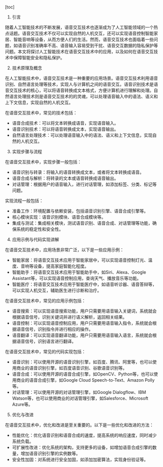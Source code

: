 
[toc]                    
                
                
1. 引言

随着人工智能技术的不断发展，语音交互技术也逐渐成为了人工智能领域的一个热点话题。语音交互技术不仅可以实现自然的人机交互，还可以实现语音控制智能家居、智能音响等设备，从而方便人们的生活。然而，语音交互技术也面临着一些问题，如语音识别准确率不高、语音输入容易受到干扰、语音交互数据的隐私保护等问题。本文将探讨人工智能技术在语音交互技术中的应用，以及如何在语音交互技术中保障智能安全和隐私保护。

2. 技术原理及概念

在人工智能技术中，语音交互技术是一种重要的应用场景。语音交互技术利用语音识别、自然语言处理等技术，实现人与计算机之间的语音交互。语音识别技术是语音交互技术的核心，可以将语音转换成文本格式，方便计算机进行理解和处理。自然语言处理技术则是语音交互技术的的灵魂，可以处理语音输入中的语法、语义和上下文信息，实现自然的人机交互。

在语音交互技术中，常见的技术包括：

- 语音合成技术：可以将文本转换成语音，实现语音输入。
- 语音识别技术：可以将语音转换成文本，实现语音输出。
- 自然语言处理技术：可以处理语音输入中的语法、语义和上下文信息，实现自然的人机交互。

3. 实现步骤与流程

在语音交互技术中，实现步骤一般包括：

- 语音识别与转录：将输入的语音转换成文本，或者将文本转换成语音。
- 语音合成与解析：将转录的文本或语音转换成语音输出。
- 对话管理：根据用户的语音输入，进行对话管理，如添加标签、分类、标记等问题。

实现流程一般包括：

- 准备工作：环境配置与依赖安装，包括语音识别引擎、语音合成引擎等。
- 核心模块实现：语音识别模块、语音合成模块等。
- 集成与测试：集成相关模块，测试语音识别、语音合成、对话管理等功能，确保系统的稳定性和安全性。

4. 应用示例与代码实现讲解

在语音交互技术中，应用场景非常广泛，以下是一些应用示例：

- 智能家居：将语音交互技术应用于智能家居中，可以实现语音控制灯光、温度、音响等设备，提高家庭智能化程度。
- 智能助手：将语音交互技术应用于智能助手中，如Siri、Alexa、Google Assistant等，可以实现语音控制应用，查询天气、播放音乐等功能。
- 智能医疗：将语音交互技术应用于智能医疗中，如语音听诊器、语音答辩等，可以实现人机交互，辅助医生进行诊断和治疗。

在语音交互技术中，常见的应用示例包括：

- 语音搜索：可以实现语音搜索功能，用户只需要用语音输入关键词，系统就会根据语音信号，识别关键词并进行语义解析，返回相关结果。
- 语音控制：可以实现语音控制应用，用户只需要用语音输入指令，系统就会根据语音信号，识别指令并进行相应的操作。
- 语音翻译：可以实现语音翻译功能，用户只需要用语音输入语言，系统就会根据语音信号，识别语言进行翻译。

在语音交互技术中，常见的代码实现包括：

- 语音识别：可以使用开源的语音识别引擎，如百度、腾讯、阿里等，也可以使用商业的语音识别引擎，如百度语音识别、谷歌语音识别等。
- 语音合成：可以使用开源的语音合成引擎，如OpenCV、Python等，也可以使用商业的语音合成引擎，如Google Cloud Speech-to-Text、Amazon Polly等。
- 对话管理：可以使用开源的对话管理引擎，如Google Dialogflow、IBM Watson等，也可以使用商业的对话管理引擎，如Salesforce、Microsoft Azure等。

5. 优化与改进

在语音交互技术中，优化和改进是至关重要的。以下是一些优化和改进的方法：

- 性能优化：优化语音识别和语音合成的速度，提高系统的响应速度，同时减少系统负载。
- 可扩展性改进：优化系统的架构，支持更多的设备，如增加语音合成引擎的数量，增加语音识别引擎的实例数等。
- 安全性加固：对系统进行安全加固，如添加加密算法，实现身份验证等。

